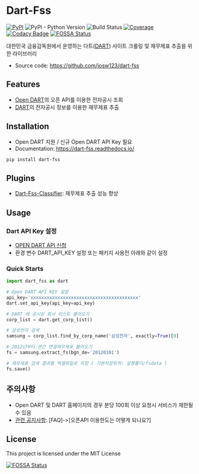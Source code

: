 # Dart-Fss
[![PyPI](https://img.shields.io/pypi/v/dart-fss.svg)](https://pypi.org/project/dart-fss/)
![PyPI - Python Version](https://img.shields.io/pypi/pyversions/dart-fss.svg)
![Build Status](https://bit.ly/313BAwe)
[![Coverage](https://codecov.io/gh/josw123/dart-fss/branch/master/graphs/badge.svg)](https://codecov.io/gh/josw123/dart-fss)
[![Codacy Badge](https://api.codacy.com/project/badge/Grade/7ebb506ba99d4a22b2bbcda2d85b3bde)](https://www.codacy.com/app/josw123/dart-fss?utm_source=github.com&amp;utm_medium=referral&amp;utm_content=josw123/dart-fss&amp;utm_campaign=Badge_Grade)
[![FOSSA Status](https://app.fossa.com/api/projects/git%2Bgithub.com%2Fjosw123%2Fdart-fss.svg?type=shield)](https://app.fossa.com/projects/git%2Bgithub.com%2Fjosw123%2Fdart-fss?ref=badge_shield)

대한민국 금융감독원에서 운영하는 다트([DART](https://dart.fss.or.kr)) 사이트 크롤링 및 재무제표 추출을 위한 라이브러리

- Source code: https://github.com/josw123/dart-fss

## Features

-   [Open DART](https://opendart.fss.or.kr/)의 오픈 API를 이용한 전자공시 조회
-   [DART](http://dart.fss.or.kr)의 전자공시 정보를 이용한 재무제표 추출

## Installation

- Open DART 지원 / 신규 Open DART API Key 필요
- Documentation: https://dart-fss.readthedocs.io/

``` bash
pip install dart-fss
```

## Plugins
-   [Dart-Fss-Classifier](https://github.com/josw123/dart-fss-classifier): 재무제표 추출 성능 향상

## Usage

### Dart API Key 설정

-  [OPEN DART API 신청](https://opendart.fss.or.kr/)
-  환경 변수 DART_API_KEY 설정 또는 패키지 사용전 아래와 같이 설정

### Quick Starts

```python
import dart_fss as dart

# Open DART API KEY 설정
api_key='xxxxxxxxxxxxxxxxxxxxxxxxxxxxxxxxxxxxxxxx'
dart.set_api_key(api_key=api_key)

# DART 에 공시된 회사 리스트 불러오기
corp_list = dart.get_corp_list()

# 삼성전자 검색
samsung = corp_list.find_by_corp_name('삼성전자', exactly=True)[0]

# 2012년부터 연간 연결재무제표 불러오기
fs = samsung.extract_fs(bgn_de='20120101')

# 재무제표 검색 결과를 엑셀파일로 저장 ( 기본저장위치: 실행폴더/fsdata )
fs.save()
```

## 주의사항

-   Open DART 및 DART 홈페이지의 경우 분당 100회 이상 요청시 서비스가 제한될 수 있음
-   [관련 공지사항](https://bit.ly/3cjF3Np): [FAQ]->[오픈API 이용한도는 어떻게 되나요?]

## License
This project is licensed under the MIT License


[![FOSSA Status](https://app.fossa.com/api/projects/git%2Bgithub.com%2Fjosw123%2Fdart-fss.svg?type=large)](https://app.fossa.com/projects/git%2Bgithub.com%2Fjosw123%2Fdart-fss?ref=badge_large)